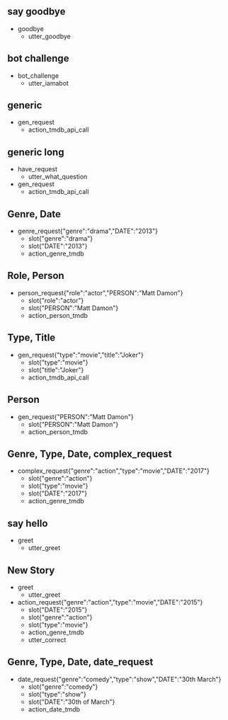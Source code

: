 ## say goodbye
* goodbye
  - utter_goodbye

## bot challenge
* bot_challenge
  - utter_iamabot

## generic

* gen_request
    - action_tmdb_api_call

## generic long

* have_request
    - utter_what_question
* gen_request
    - action_tmdb_api_call

## Genre, Date

* genre_request{"genre":"drama","DATE":"2013"}
    - slot{"genre":"drama"}
    - slot{"DATE":"2013"}
    - action_genre_tmdb

## Role, Person

* person_request{"role":"actor","PERSON":"Matt Damon"}
    - slot{"role":"actor"}
    - slot{"PERSON":"Matt Damon"}
    - action_person_tmdb

## Type, Title

* gen_request{"type":"movie","title":"Joker"}
    - slot{"type":"movie"}
    - slot{"title":"Joker"}
    - action_tmdb_api_call

## Person

* gen_request{"PERSON":"Matt Damon"}
    - slot{"PERSON":"Matt Damon"}
    - action_person_tmdb

## Genre, Type, Date, complex_request

* complex_request{"genre":"action","type":"movie","DATE":"2017"}
    - slot{"genre":"action"}
    - slot{"type":"movie"}
    - slot{"DATE":"2017"}
    - action_genre_tmdb

## say hello
* greet
  - utter_greet

## New Story

* greet
    - utter_greet
* action_request{"genre":"action","type":"movie","DATE":"2015"}
    - slot{"DATE":"2015"}
    - slot{"genre":"action"}
    - slot{"type":"movie"}
    - action_genre_tmdb
    - utter_correct

## Genre, Type, Date, date_request

* date_request{"genre":"comedy","type":"show","DATE":"30th March"}
    - slot{"genre":"comedy"}
    - slot{"type":"show"}
    - slot{"DATE":"30th of March"}
    - action_date_tmdb
